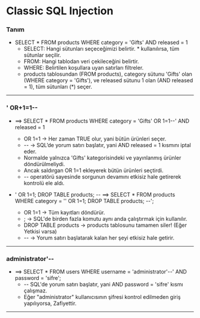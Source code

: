 # Classic SQL Injection

### Tanım
- SELECT * FROM products WHERE category = 'Gifts' AND released = 1
    - SELECT: Hangi sütunları seçeceğimizi belirtir. * kullanılırsa, tüm sütunlar seçilir.
    - FROM: Hangi tablodan veri çekileceğini belirtir.
    - WHERE: Belirtilen koşullara uyan satırları filtreler.
    - products tablosundan (FROM products), category sütunu 'Gifts' olan (WHERE category = 'Gifts'), ve released sütunu 1 olan (AND released = 1), tüm sütunları (*) seçer.

-------------------------------------

### ' OR+1=1--
- ==> SELECT * FROM products WHERE category = 'Gifts' OR 1=1--' AND released = 1
    - OR 1=1 → Her zaman TRUE olur, yani bütün ürünleri seçer.
    - -- → SQL’de yorum satırı başlatır, yani AND released = 1 kısmını iptal eder.
    - Normalde yalnızca 'Gifts' kategorisindeki ve yayınlanmış ürünler döndürülmeliydi.
    - Ancak saldırgan OR 1=1 ekleyerek bütün ürünleri seçtirdi.
    - -- operatörü sayesinde sorgunun devamını etkisiz hale getirerek kontrolü ele aldı.

- ' OR 1=1; DROP TABLE products; -- ==> SELECT * FROM products WHERE category = '' OR 1=1; DROP TABLE products; --';
    - OR 1=1 → Tüm kayıtları döndürür.
    - ; → SQL'de birden fazla komutu aynı anda çalıştırmak için kullanılır.
    - DROP TABLE products → products tablosunu tamamen siler!  (Eğer Yetkisi varsa)
    - -- → Yorum satırı başlatarak kalan her şeyi etkisiz hale getirir.

-------------------------------------

### administrator'--
- ==> SELECT * FROM users WHERE username = 'administrator'--' AND password = 'sifre';
    - -- SQL'de yorum satırı başlatır, yani AND password = 'sifre' kısmı çalışmaz.
    - Eğer "administrator" kullanıcısının şifresi kontrol edilmeden giriş yapılıyorsa, Zafiyettir.

-------------------------------------
